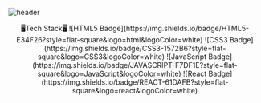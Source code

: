 ![header](https://capsule-render.vercel.app/api?color=A6E9AC&height=200&text=HyeJinJung&animation=fadeIn&fontSize=80&fontAlignY=65)
  
  
<center>
🖥Tech Stack🖥  
![HTML5 Badge](https://img.shields.io/badge/HTML5-E34F26?style=flat-square&logo=html&logoColor=white) ![CSS3 Badge](https://img.shields.io/badge/CSS3-1572B6?style=flat-square&logo=CSS3&logoColor=white) ![JavaScript Badge](https://img.shields.io/badge/JAVASCRIPT-F7DF1E?style=flat-square&logo=JavaScript&logoColor=white)  
![React Badge](https://img.shields.io/badge/REACT-61DAFB?style=flat-square&logo=react&logoColor=white) 
</center>
